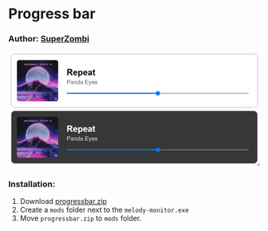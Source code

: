 # Progress bar

### Author: [SuperZombi](https://github.com/SuperZombi)

<img src="progressbar.png">

### Installation:
1. Download [progressbar.zip](progressbar.zip)
2. Create a `mods` folder next to the `melody-monitor.exe`
3. Move `progressbar.zip` to `mods` folder.
